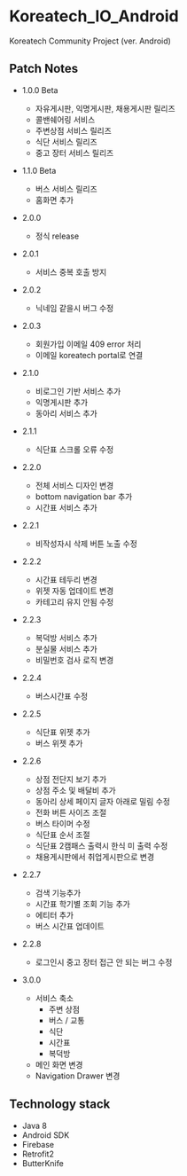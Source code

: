 # Koreatech_IO_Android
Koreatech Community Project (ver. Android)

## Patch Notes
- 1.0.0 Beta
  - 자유게시판, 익명게시판, 채용게시판 릴리즈
  - 콜밴쉐어링 서비스
  - 주변상점 서비스 릴리즈
  - 식단 서비스 릴리즈
  - 중고 장터 서비스 릴리즈


- 1.1.0 Beta
  - 버스 서비스 릴리즈
  - 홈화면 추가


- 2.0.0
  - 정식 release


- 2.0.1
  - 서비스 중복 호출 방지


- 2.0.2
  - 닉네임 같을시 버그 수정


- 2.0.3
  - 회원가입 이메일 409 error 처리
  - 이메일 koreatech portal로 연결


- 2.1.0
  - 비로그인 기반 서비스 추가
  - 익명게시판 추가
  - 동아리 서비스 추가


- 2.1.1
  - 식단표 스크롤 오류 수정


- 2.2.0
  - 전체 서비스 디자인 변경
  - bottom navigation bar 추가
  - 시간표 서비스 추가


- 2.2.1
  - 비작성자시 삭제 버튼 노출 수정


- 2.2.2
  - 시간표 테두리 변경
  - 위젯 자동 업데이트 변경
  - 카테고리 유지 안됨 수정
  
- 2.2.3
  - 복덕방 서비스 추가
  - 분실물 서비스 추가
  - 비밀번호 검사 로직 변경
  
-  2.2.4
    - 버스시간표 수정
    
- 2.2.5
    - 식단표 위젯 추가
    - 버스 위젯 추가

- 2.2.6
    - 상점 전단지 보기 추가
    - 상점 주소 및 배달비 추가
    - 동아리 상세 페이지 글자 아래로 밀림 수정
    - 전화 버튼 사이즈 조절
    - 버스 타이머 수정
    - 식단표 순서 조절
    - 식단표 2캠패스 출력시 한식 미 출력 수정
    - 채용게시판에서 취업게시판으로 변경

- 2.2.7
    - 검색 기능추가
    - 시간표 학기별 조회 기능 추가
    - 에티터 추가
    - 버스 시간표 업데이트
    
- 2.2.8
    - 로그인시 중고 장터 접근 안 되는 버그 수정
    
- 3.0.0
    -   서비스 축소
        - 주변 상점
        - 버스 / 교통
        - 식단
        - 시간표
        - 복덕방
    - 메인 화면 변경
    - Navigation Drawer 변경


## Technology stack
  - Java 8
  - Android SDK
  - Firebase
  - Retrofit2
  - ButterKnife
